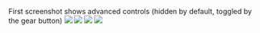First screenshot shows advanced controls (hidden by default, toggled by the gear button)
![](https://github.com/Rsantct/pre.di.c/blob/master/www/images/control%20web%20v1.1a.jpg)
![](https://github.com/Rsantct/pre.di.c/blob/master/www/images/control%20web%20v1.1b.jpg)
![](https://github.com/Rsantct/pre.di.c/blob/master/www/images/control%20web%20v1.1c.jpg)
![](https://github.com/Rsantct/pre.di.c/blob/master/www/images/control%20web%20v1.1d.jpg)
